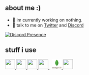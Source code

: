 ## about me :)

- 🔭 im currently working on nothing. </a>
- 💌 talk to me on <a href="https://www.twitter.com/korauo">Twitter</a> and <a href="https://discord.com/users/852985778584944691">Discord</a>

[![Discord Presence](https://lanyard.cnrad.dev/api/852985778584944691?idleMessage=chilling)](https://discord.com/users/852985778584944691)

## stuff i use
<p align="left"> 
    <a href="https://code.visualstudio.com/" target="_blank"> <img src="https://i.imgur.com/Co3A5xN.png" width="32" height="32"/> </a>
    <a href="https://developer.mozilla.org/en-US/docs/Web/JavaScript" target="_blank"> <img src="https://i.imgur.com/FJtwVMw.png" width="32" height="32"/> </a>
    <a href="https://discord.js.org/t" target="_blank"> <img src="https://i.imgur.com/4YNPhUe.png" width="32" height="32"/> </a> 
    <a style="padding-right:8px;" href="https://nodejs.org" target="_blank"> <img src="https://img.icons8.com/color/48/000000/nodejs.png" width="32" height="32"/> </a> 
    <a href="https://www.mongodb.com/" target="_blank"> <img src="https://raw.githubusercontent.com/devicons/devicon/master/icons/mongodb/mongodb-original-wordmark.svg"
                                                                 alt="mongodb" width="32" height="32"/> </a>
    <a href="https://git-scm.com/" target="_blank"> <img src="https://img.icons8.com/color/48/000000/git.png" width="32" height="32"/> </a> 
</p>


